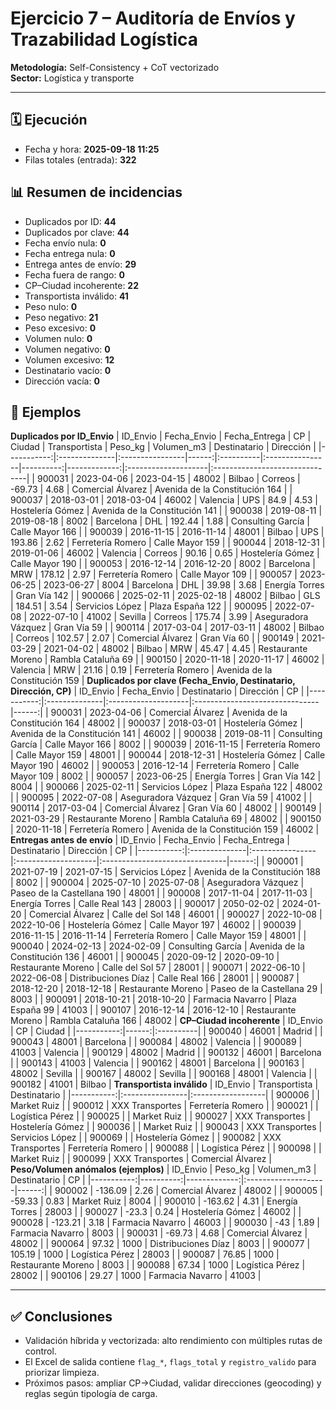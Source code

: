# Ejercicio 7 – Auditoría de Envíos y Trazabilidad Logística
**Metodología:** Self-Consistency + CoT vectorizado  
**Sector:** Logística y transporte

---

## 🗓️ Ejecución
- Fecha y hora: **2025-09-18 11:25**
- Filas totales (entrada): **322**

## 📊 Resumen de incidencias
- Duplicados por ID: **44**
- Duplicados por clave: **44**
- Fecha envío nula: **0**
- Fecha entrega nula: **0**
- Entrega antes de envío: **29**
- Fecha fuera de rango: **0**
- CP–Ciudad incoherente: **22**
- Transportista inválido: **41**
- Peso nulo: **0**
- Peso negativo: **21**
- Peso excesivo: **0**
- Volumen nulo: **0**
- Volumen negativo: **0**
- Volumen excesivo: **12**
- Destinatario vacío: **0**
- Dirección vacía: **0**

## 📑 Ejemplos
**Duplicados por ID_Envio**
|   ID_Envio | Fecha_Envio   | Fecha_Entrega   |    CP | Ciudad    | Transportista   |   Peso_kg |   Volumen_m3 | Destinatario        | Dirección                      |
|-----------:|:--------------|:----------------|------:|:----------|:----------------|----------:|-------------:|:--------------------|:-------------------------------|
|     900031 | 2023-04-06    | 2023-04-15      | 48002 | Bilbao    | Correos         |    -69.73 |         4.68 | Comercial Álvarez   | Avenida de la Constitución 164 |
|     900037 | 2018-03-01    | 2018-03-04      | 46002 | Valencia  | UPS             |     84.9  |         4.53 | Hostelería Gómez    | Avenida de la Constitución 141 |
|     900038 | 2019-08-11    | 2019-08-18      |  8002 | Barcelona | DHL             |    192.44 |         1.88 | Consulting García   | Calle Mayor 166                |
|     900039 | 2016-11-15    | 2016-11-14      | 48001 | Bilbao    | UPS             |    193.86 |         2.62 | Ferretería Romero   | Calle Mayor 159                |
|     900044 | 2018-12-31    | 2019-01-06      | 46002 | Valencia  | Correos         |     90.16 |         0.65 | Hostelería Gómez    | Calle Mayor 190                |
|     900053 | 2016-12-14    | 2016-12-20      |  8002 | Barcelona | MRW             |    178.12 |         2.97 | Ferretería Romero   | Calle Mayor 109                |
|     900057 | 2023-06-25    | 2023-06-27      |  8004 | Barcelona | DHL             |     39.98 |         3.68 | Energía Torres      | Gran Vía 142                   |
|     900066 | 2025-02-11    | 2025-02-18      | 48002 | Bilbao    | GLS             |    184.51 |         3.54 | Servicios López     | Plaza España 122               |
|     900095 | 2022-07-08    | 2022-07-10      | 41002 | Sevilla   | Correos         |    175.74 |         3.99 | Aseguradora Vázquez | Gran Vía 59                    |
|     900114 | 2017-03-04    | 2017-03-11      | 48002 | Bilbao    | Correos         |    102.57 |         2.07 | Comercial Álvarez   | Gran Vía 60                    |
|     900149 | 2021-03-29    | 2021-04-02      | 48002 | Bilbao    | MRW             |     45.47 |         4.45 | Restaurante Moreno  | Rambla Cataluña 69             |
|     900150 | 2020-11-18    | 2020-11-17      | 46002 | Valencia  | MRW             |     21.16 |         0.19 | Ferretería Romero   | Avenida de la Constitución 159 |
**Duplicados por clave (Fecha_Envio, Destinatario, Dirección, CP)**
|   ID_Envio | Fecha_Envio   | Destinatario        | Dirección                      |    CP |
|-----------:|:--------------|:--------------------|:-------------------------------|------:|
|     900031 | 2023-04-06    | Comercial Álvarez   | Avenida de la Constitución 164 | 48002 |
|     900037 | 2018-03-01    | Hostelería Gómez    | Avenida de la Constitución 141 | 46002 |
|     900038 | 2019-08-11    | Consulting García   | Calle Mayor 166                |  8002 |
|     900039 | 2016-11-15    | Ferretería Romero   | Calle Mayor 159                | 48001 |
|     900044 | 2018-12-31    | Hostelería Gómez    | Calle Mayor 190                | 46002 |
|     900053 | 2016-12-14    | Ferretería Romero   | Calle Mayor 109                |  8002 |
|     900057 | 2023-06-25    | Energía Torres      | Gran Vía 142                   |  8004 |
|     900066 | 2025-02-11    | Servicios López     | Plaza España 122               | 48002 |
|     900095 | 2022-07-08    | Aseguradora Vázquez | Gran Vía 59                    | 41002 |
|     900114 | 2017-03-04    | Comercial Álvarez   | Gran Vía 60                    | 48002 |
|     900149 | 2021-03-29    | Restaurante Moreno  | Rambla Cataluña 69             | 48002 |
|     900150 | 2020-11-18    | Ferretería Romero   | Avenida de la Constitución 159 | 46002 |
**Entregas antes de envío**
|   ID_Envio | Fecha_Envio   | Fecha_Entrega   | Destinatario        | Dirección                      |    CP |
|-----------:|:--------------|:----------------|:--------------------|:-------------------------------|------:|
|     900001 | 2021-07-19    | 2021-07-15      | Servicios López     | Avenida de la Constitución 188 |  8002 |
|     900004 | 2025-07-10    | 2025-07-08      | Aseguradora Vázquez | Paseo de la Castellana 190     | 48001 |
|     900008 | 2017-11-04    | 2017-11-03      | Energía Torres      | Calle Real 143                 | 28003 |
|     900017 | 2050-02-02    | 2024-01-20      | Comercial Álvarez   | Calle del Sol 148              | 46001 |
|     900027 | 2022-10-08    | 2022-10-06      | Hostelería Gómez    | Calle Mayor 197                | 46002 |
|     900039 | 2016-11-15    | 2016-11-14      | Ferretería Romero   | Calle Mayor 159                | 48001 |
|     900040 | 2024-02-13    | 2024-02-09      | Consulting García   | Avenida de la Constitución 136 | 46001 |
|     900045 | 2020-09-12    | 2020-09-10      | Restaurante Moreno  | Calle del Sol 57               | 28001 |
|     900071 | 2022-06-10    | 2022-06-08      | Distribuciones Díaz | Calle Real 166                 | 28001 |
|     900087 | 2018-12-20    | 2018-12-18      | Restaurante Moreno  | Paseo de la Castellana 29      |  8003 |
|     900091 | 2018-10-21    | 2018-10-20      | Farmacia Navarro    | Plaza España 99                | 41003 |
|     900107 | 2016-12-14    | 2016-12-10      | Restaurante Moreno  | Rambla Cataluña 166            | 48002 |
**CP–Ciudad incoherente**
|   ID_Envio |    CP | Ciudad    |
|-----------:|------:|:----------|
|     900040 | 46001 | Madrid    |
|     900043 | 48001 | Barcelona |
|     900084 | 48002 | Valencia  |
|     900089 | 41003 | Valencia  |
|     900129 | 48002 | Madrid    |
|     900132 | 46001 | Barcelona |
|     900143 | 41003 | Valencia  |
|     900162 | 48001 | Barcelona |
|     900163 | 48002 | Sevilla   |
|     900167 | 48002 | Sevilla   |
|     900168 | 48001 | Valencia  |
|     900182 | 41001 | Bilbao    |
**Transportista inválido**
|   ID_Envio | Transportista   | Destinatario      |
|-----------:|:----------------|:------------------|
|     900006 |                 | Market Ruiz       |
|     900012 | XXX Transportes | Ferretería Romero |
|     900021 |                 | Logística Pérez   |
|     900025 |                 | Market Ruiz       |
|     900027 | XXX Transportes | Hostelería Gómez  |
|     900036 |                 | Market Ruiz       |
|     900043 | XXX Transportes | Servicios López   |
|     900069 |                 | Hostelería Gómez  |
|     900082 | XXX Transportes | Ferretería Romero |
|     900088 |                 | Logística Pérez   |
|     900098 |                 | Market Ruiz       |
|     900099 | XXX Transportes | Comercial Álvarez |
**Peso/Volumen anómalos (ejemplos)**
|   ID_Envio |   Peso_kg |   Volumen_m3 | Destinatario        |    CP |
|-----------:|----------:|-------------:|:--------------------|------:|
|     900002 |   -136.09 |         2.26 | Comercial Álvarez   | 48002 |
|     900005 |    -59.33 |         0.83 | Market Ruiz         |  8004 |
|     900010 |   -163.62 |         4.31 | Energía Torres      | 28003 |
|     900027 |    -23.3  |         0.24 | Hostelería Gómez    | 46002 |
|     900028 |   -123.21 |         3.18 | Farmacia Navarro    | 46003 |
|     900030 |    -43    |         1.89 | Farmacia Navarro    |  8003 |
|     900031 |    -69.73 |         4.68 | Comercial Álvarez   | 48002 |
|     900064 |     97.32 |      1000    | Distribuciones Díaz |  8003 |
|     900077 |    105.19 |      1000    | Logística Pérez     | 28003 |
|     900087 |     76.85 |      1000    | Restaurante Moreno  |  8003 |
|     900088 |     67.34 |      1000    | Logística Pérez     | 28002 |
|     900106 |     29.27 |      1000    | Farmacia Navarro    | 41003 |

---
## ✅ Conclusiones
- Validación híbrida y vectorizada: alto rendimiento con múltiples rutas de control.
- El Excel de salida contiene `flag_*`, `flags_total` y `registro_valido` para priorizar limpieza.
- Próximos pasos: ampliar CP→Ciudad, validar direcciones (geocoding) y reglas según tipología de carga.
